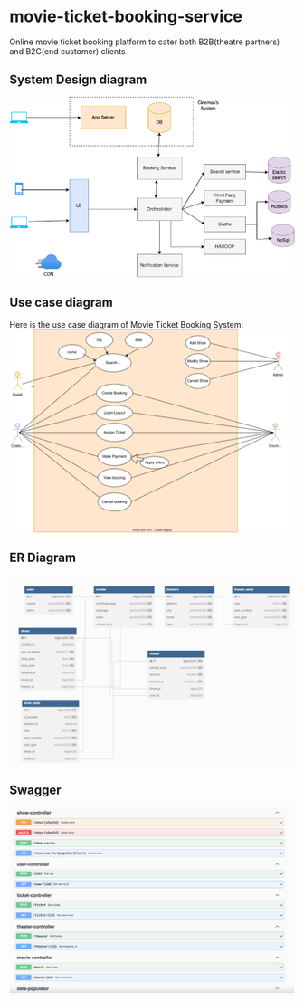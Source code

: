 # movie-ticket-booking-service
Online movie ticket booking platform to cater both B2B(theatre partners) and B2C(end customer) clients

## System Design diagram
<img src="/data/images/system-design-book-movie-ticket.drawio.png" alt="System Design">

## Use case diagram
Here is the use case diagram of Movie Ticket Booking System:
<img src="/data/images/movie-booking-use-case.drawio.svg" alt="Use Case Diagram">


## ER Diagram

<img src="/data/images/er-diagram.png" alt="ER Diagram">

## Swagger
<img src="/data/images/swagger.png" alt="Swagger UI">